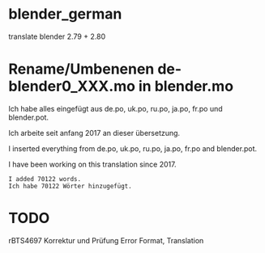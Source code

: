 # blender_german
translate blender 2.79 + 2.80

# Rename/Umbenenen de-blender0_XXX.mo in blender.mo

Ich habe alles eingefügt aus de.po, uk.po, ru.po, ja.po, fr.po und blender.pot.

Ich arbeite seit anfang 2017 an dieser übersetzung.


I inserted everything from de.po, uk.po, ru.po, ja.po, fr.po and blender.pot.

I have been working on this translation since 2017. 

    I added 70122 words. 
    Ich habe 70122 Wörter hinzugefügt.


# TODO

rBTS4697 Korrektur und Prüfung Error Format, Translation
